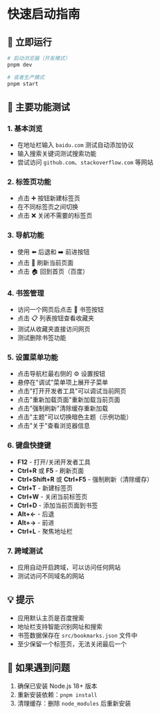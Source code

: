 # 快速启动指南

## 🚀 立即运行

```bash
# 启动浏览器（开发模式）
pnpm dev

# 或者生产模式
pnpm start
```

## 🎯 主要功能测试

### 1. 基本浏览
- 在地址栏输入 `baidu.com` 测试自动添加协议
- 输入搜索关键词测试搜索功能
- 尝试访问 `github.com`、`stackoverflow.com` 等网站

### 2. 标签页功能
- 点击 ➕ 按钮新建标签页
- 在不同标签页之间切换
- 点击 ❌ 关闭不需要的标签页

### 3. 导航功能
- 使用 ⬅️ 后退和 ➡️ 前进按钮
- 点击 🔄 刷新当前页面
- 点击 🏠 回到首页（百度）

### 4. 书签管理
- 访问一个网页后点击 🔖 书签按钮
- 点击 📋 列表按钮查看收藏夹
- 测试从收藏夹直接访问网页
- 测试删除书签功能

### 5. 设置菜单功能
- 点击导航栏最右侧的 ⚙️ 设置按钮
- 悬停在"调试"菜单项上展开子菜单
- 点击"打开开发者工具"可以调试当前网页
- 点击"重新加载页面"重新加载当前页面
- 点击"强制刷新"清除缓存重新加载
- 点击"主题"可以切换暗色主题（示例功能）
- 点击"关于"查看浏览器信息

### 6. 键盘快捷键
- **F12** - 打开/关闭开发者工具
- **Ctrl+R** 或 **F5** - 刷新页面
- **Ctrl+Shift+R** 或 **Ctrl+F5** - 强制刷新（清除缓存）
- **Ctrl+T** - 新建标签页
- **Ctrl+W** - 关闭当前标签页
- **Ctrl+D** - 添加当前页面到书签
- **Alt+←** - 后退
- **Alt+→** - 前进
- **Ctrl+L** - 聚焦地址栏

### 7. 跨域测试
- 应用自动开启跨域，可以访问任何网站
- 测试访问不同域名的网站

## 💡 提示

- 应用默认主页是百度搜索
- 地址栏支持智能识别网址和搜索
- 书签数据保存在 `src/bookmarks.json` 文件中
- 至少保留一个标签页，无法关闭最后一个

## 🔧 如果遇到问题

1. 确保已安装 Node.js 18+ 版本
2. 重新安装依赖：`pnpm install`
3. 清理缓存：删除 `node_modules` 后重新安装 